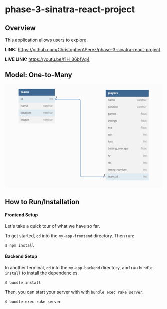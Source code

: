 # phase-3-sinatra-react-project

## Overview
This application allows users to explore 

**LINK:** https://github.com/ChristopherAPerez/phase-3-sinatra-react-project

**LIVE LINK:** https://youtu.be/f1H_36bfVq4

## Model: One-to-Many

![](my-app-frontend/src/images/model.png) 

## How to Run/Installation

#### Frontend Setup

Let's take a quick tour of what we have so far.

To get started, `cd` into the `my-app-frontend` directory. Then run:

```console
$ npm install
```

#### Backend Setup

In another terminal, `cd` into the `my-app-backend` directory, and run `bundle install` to install the dependencies.

```console
$ bundle install
```

Then, you can start your server with with `bundle exec rake server`.

```console
$ bundle exec rake server
```


